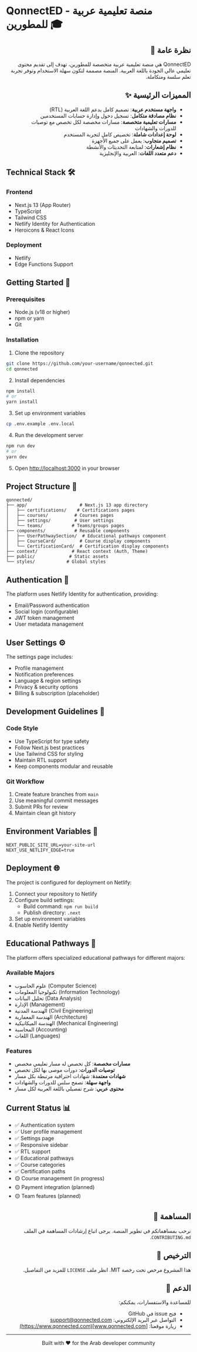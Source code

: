 # QonnectED - منصة تعليمية عربية للمطورين 🎓

<div dir="rtl">

## نظرة عامة 🌟

QonnectED هي منصة تعليمية عربية متخصصة للمطورين، تهدف إلى تقديم محتوى تعليمي عالي الجودة باللغة العربية. المنصة مصممة لتكون سهلة الاستخدام وتوفر تجربة تعلم سلسة ومتكاملة.

## المميزات الرئيسية ✨

- **واجهة مستخدم عربية**: تصميم كامل يدعم اللغة العربية (RTL)
- **نظام مصادقة متكامل**: تسجيل دخول وإدارة حسابات المستخدمين
- **مسارات تعليمية متخصصة**: مسارات مخصصة لكل تخصص مع توصيات للدورات والشهادات
- **لوحة إعدادات شاملة**: تخصيص كامل لتجربة المستخدم
- **تصميم متجاوب**: يعمل على جميع الأجهزة
- **نظام إشعارات**: لمتابعة التحديثات والأنشطة
- **دعم متعدد اللغات**: العربية والإنجليزية

</div>

## Technical Stack 🛠

### Frontend

- Next.js 13 (App Router)
- TypeScript
- Tailwind CSS
- Netlify Identity for Authentication
- Heroicons & React Icons

### Deployment

- Netlify
- Edge Functions Support

## Getting Started 🚀

### Prerequisites

- Node.js (v18 or higher)
- npm or yarn
- Git

### Installation

1. Clone the repository

```bash
git clone https://github.com/your-username/qonnected.git
cd qonnected
```

2. Install dependencies

```bash
npm install
# or
yarn install
```

3. Set up environment variables

```bash
cp .env.example .env.local
```

4. Run the development server

```bash
npm run dev
# or
yarn dev
```

5. Open [http://localhost:3000](http://localhost:3000) in your browser

## Project Structure 📁

```
qonnected/
├── app/                    # Next.js 13 app directory
│   ├── certifications/    # Certifications pages
│   ├── courses/          # Courses pages
│   ├── settings/         # User settings
│   └── teams/           # Teams/groups pages
├── components/           # Reusable components
│   ├── UserPathwaySection/  # Educational pathways component
│   ├── CourseCard/         # Course display components
│   └── CertificationCard/  # Certification display components
├── context/             # React context (Auth, Theme)
├── public/             # Static assets
└── styles/            # Global styles
```

## Authentication 🔐

The platform uses Netlify Identity for authentication, providing:

- Email/Password authentication
- Social login (configurable)
- JWT token management
- User metadata management

## User Settings ⚙️

The settings page includes:

- Profile management
- Notification preferences
- Language & region settings
- Privacy & security options
- Billing & subscription (placeholder)

## Development Guidelines 📝

### Code Style

- Use TypeScript for type safety
- Follow Next.js best practices
- Use Tailwind CSS for styling
- Maintain RTL support
- Keep components modular and reusable

### Git Workflow

1. Create feature branches from `main`
2. Use meaningful commit messages
3. Submit PRs for review
4. Maintain clean git history

## Environment Variables 🔧

```env
NEXT_PUBLIC_SITE_URL=your-site-url
NEXT_USE_NETLIFY_EDGE=true
```

## Deployment 🌐

The project is configured for deployment on Netlify:

1. Connect your repository to Netlify
2. Configure build settings:
   - Build command: `npm run build`
   - Publish directory: `.next`
3. Set up environment variables
4. Enable Netlify Identity

## Educational Pathways 🎯

The platform offers specialized educational pathways for different majors:

### Available Majors

- علوم الحاسوب (Computer Science)
- تكنولوجيا المعلومات (Information Technology)
- تحليل البيانات (Data Analysis)
- الإدارة (Management)
- الهندسة المدنية (Civil Engineering)
- الهندسة المعمارية (Architecture)
- الهندسة الميكانيكية (Mechanical Engineering)
- المحاسبة (Accounting)
- اللغات (Languages)

### Features

- **مسارات مخصصة**: كل تخصص له مسار تعليمي مخصص
- **توصيات الدورات**: دورات موصى بها لكل تخصص
- **شهادات معتمدة**: شهادات احترافية مرتبطة بكل مسار
- **واجهة سهلة**: تصفح سلس للدورات والشهادات
- **محتوى عربي**: شرح تفصيلي باللغة العربية لكل مسار

## Current Status 📊

- ✅ Authentication system
- ✅ User profile management
- ✅ Settings page
- ✅ Responsive sidebar
- ✅ RTL support
- ✅ Educational pathways
- ✅ Course categories
- ✅ Certification paths
- 🟡 Course management (in progress)
- 🟡 Payment integration (planned)
- 🟡 Team features (planned)

<div dir="rtl">

## المساهمة 🤝

نرحب بمساهماتكم في تطوير المنصة. يرجى اتباع إرشادات المساهمة في الملف `CONTRIBUTING.md`.

## الترخيص 📄

هذا المشروع مرخص تحت رخصة MIT. انظر ملف `LICENSE` للمزيد من التفاصيل.

## الدعم 💬

للمساعدة والاستفسارات، يمكنكم:

- فتح issue في GitHub
- التواصل عبر البريد الإلكتروني: support@qonnected.com
- زيارة موقعنا: [www.qonnected.com](https://www.qonnected.com)

</div>

---

<div align="center">
  <p>Built with ❤️ for the Arab developer community</p>
</div>
